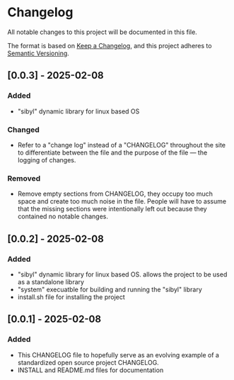 # Changelog

All notable changes to this project will be documented in this file.

The format is based on [Keep a Changelog](https://keepachangelog.com/en/1.1.0/),
and this project adheres to [Semantic Versioning](https://semver.org/spec/v2.0.0.html).

## [0.0.3] - 2025-02-08

### Added

- "sibyl" dynamic library for linux based OS 

### Changed

- Refer to a "change log" instead of a "CHANGELOG" throughout the site
  to differentiate between the file and the purpose of the file — the
  logging of changes.

### Removed

- Remove empty sections from CHANGELOG, they occupy too much space and
  create too much noise in the file. People will have to assume that the
  missing sections were intentionally left out because they contained no
  notable changes.

## [0.0.2] - 2025-02-08

### Added

- "sibyl" dynamic library for linux based OS. allows the project to be used as a standalone library
- "system" execuatble for building and running the "sibyl" library
- install.sh file for installing the project

## [0.0.1] - 2025-02-08

### Added

- This CHANGELOG file to hopefully serve as an evolving example of a
  standardized open source project CHANGELOG.
- INSTALL and README.md files for documentation